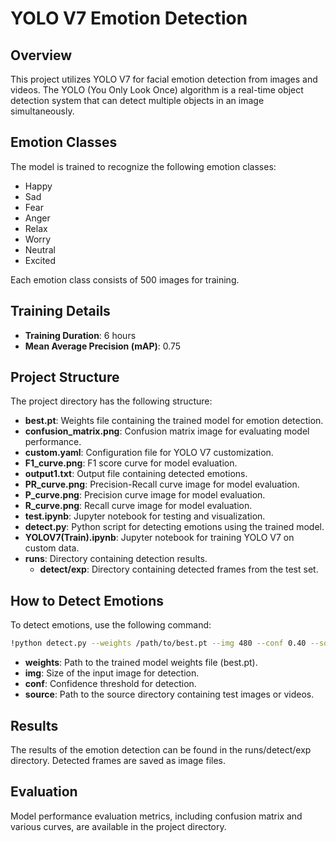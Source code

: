 # YOLO V7 Emotion Detection

## Overview

This project utilizes YOLO V7 for facial emotion detection from images and videos. The YOLO (You Only Look Once) algorithm is a real-time object detection system that can detect multiple objects in an image simultaneously.

## Emotion Classes

The model is trained to recognize the following emotion classes:

- Happy
- Sad
- Fear
- Anger
- Relax
- Worry
- Neutral
- Excited

Each emotion class consists of 500 images for training.

## Training Details

- **Training Duration**: 6 hours
- **Mean Average Precision (mAP)**: 0.75


## Project Structure

The project directory has the following structure:

- **best.pt**: Weights file containing the trained model for emotion detection.
- **confusion_matrix.png**: Confusion matrix image for evaluating model performance.
- **custom.yaml**: Configuration file for YOLO V7 customization.
- **F1_curve.png**: F1 score curve for model evaluation.
- **output1.txt**: Output file containing detected emotions.
- **PR_curve.png**: Precision-Recall curve image for model evaluation.
- **P_curve.png**: Precision curve image for model evaluation.
- **R_curve.png**: Recall curve image for model evaluation.
- **test.ipynb**: Jupyter notebook for testing and visualization.
- **detect.py**: Python script for detecting emotions using the trained model.
- **YOLOV7(Train).ipynb**: Jupyter notebook for training YOLO V7 on custom data.
- **runs**: Directory containing detection results.
  - **detect/exp**: Directory containing detected frames from the test set.

## How to Detect Emotions

To detect emotions, use the following command:

```bash
!python detect.py --weights /path/to/best.pt --img 480 --conf 0.40 --source "/path/to/source/images/folder"
```


- **weights**: Path to the trained model weights file (best.pt).
- **img**: Size of the input image for detection.
- **conf**: Confidence threshold for detection.
- **source**: Path to the source directory containing test images or videos.

## Results
The results of the emotion detection can be found in the runs/detect/exp directory. Detected frames are saved as image files.

## Evaluation
Model performance evaluation metrics, including confusion matrix and various curves, are available in the project directory.
